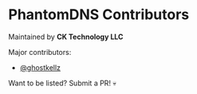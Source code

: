# PhantomDNS Contributors

Maintained by **CK Technology LLC**

Major contributors:
- [@ghostkellz](https://github.com/ghostkellz)

Want to be listed? Submit a PR! 💀
